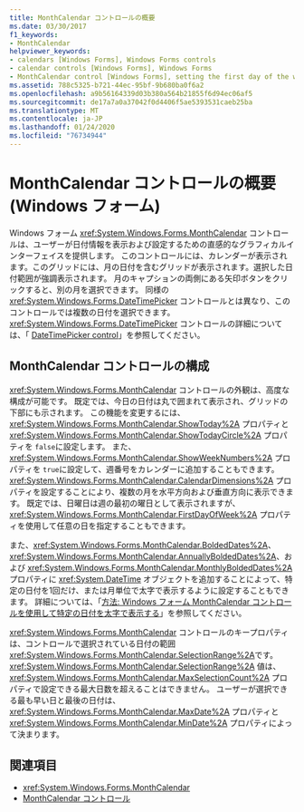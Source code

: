 ```yaml
---
title: MonthCalendar コントロールの概要
ms.date: 03/30/2017
f1_keywords:
- MonthCalendar
helpviewer_keywords:
- calendars [Windows Forms], Windows Forms controls
- calendar controls [Windows Forms], Windows Forms
- MonthCalendar control [Windows Forms], setting the first day of the week
ms.assetid: 788c5325-b721-44ec-95bf-9b680ba0f6a2
ms.openlocfilehash: a9b56164339d03b380a564b21855f6d94ec06af5
ms.sourcegitcommit: de17a7a0a37042f0d4406f5ae5393531caeb25ba
ms.translationtype: MT
ms.contentlocale: ja-JP
ms.lasthandoff: 01/24/2020
ms.locfileid: "76734944"
---
```

# <a name="monthcalendar-control-overview-windows-forms"></a>MonthCalendar コントロールの概要 (Windows フォーム)
Windows フォーム <xref:System.Windows.Forms.MonthCalendar> コントロールは、ユーザーが日付情報を表示および設定するための直感的なグラフィカルインターフェイスを提供します。 このコントロールには、カレンダーが表示されます。このグリッドには、月の日付を含むグリッドが表示されます。選択した日付範囲が強調表示されます。 月のキャプションの両側にある矢印ボタンをクリックすると、別の月を選択できます。 同様の <xref:System.Windows.Forms.DateTimePicker> コントロールとは異なり、このコントロールでは複数の日付を選択できます。 <xref:System.Windows.Forms.DateTimePicker> コントロールの詳細については、「 [DateTimePicker control](datetimepicker-control-windows-forms.md)」を参照してください。  
  
## <a name="configuring-the-monthcalendar-control"></a>MonthCalendar コントロールの構成  
 <xref:System.Windows.Forms.MonthCalendar> コントロールの外観は、高度な構成が可能です。 既定では、今日の日付は丸で囲まれて表示され、グリッドの下部にも示されます。 この機能を変更するには、<xref:System.Windows.Forms.MonthCalendar.ShowToday%2A> プロパティと <xref:System.Windows.Forms.MonthCalendar.ShowTodayCircle%2A> プロパティを `false`に設定します。 また、<xref:System.Windows.Forms.MonthCalendar.ShowWeekNumbers%2A> プロパティを `true`に設定して、週番号をカレンダーに追加することもできます。 <xref:System.Windows.Forms.MonthCalendar.CalendarDimensions%2A> プロパティを設定することにより、複数の月を水平方向および垂直方向に表示できます。 既定では、日曜日は週の最初の曜日として表示されますが、<xref:System.Windows.Forms.MonthCalendar.FirstDayOfWeek%2A> プロパティを使用して任意の日を指定することもできます。  
  
 また、<xref:System.Windows.Forms.MonthCalendar.BoldedDates%2A>、<xref:System.Windows.Forms.MonthCalendar.AnnuallyBoldedDates%2A>、および <xref:System.Windows.Forms.MonthCalendar.MonthlyBoldedDates%2A> プロパティに <xref:System.DateTime> オブジェクトを追加することによって、特定の日付を1回だけ、または月単位で太字で表示するように設定することもできます。 詳細については、「[方法: Windows フォーム MonthCalendar コントロールを使用して特定の日付を太字で表示する](display-specific-days-in-bold-with-wf-monthcalendar-control.md)」を参照してください。  
  
 <xref:System.Windows.Forms.MonthCalendar> コントロールのキープロパティは、コントロールで選択されている日付の範囲 <xref:System.Windows.Forms.MonthCalendar.SelectionRange%2A>です。 <xref:System.Windows.Forms.MonthCalendar.SelectionRange%2A> 値は、<xref:System.Windows.Forms.MonthCalendar.MaxSelectionCount%2A> プロパティで設定できる最大日数を超えることはできません。 ユーザーが選択できる最も早い日と最後の日付は、<xref:System.Windows.Forms.MonthCalendar.MaxDate%2A> プロパティと <xref:System.Windows.Forms.MonthCalendar.MinDate%2A> プロパティによって決まります。  
  
## <a name="see-also"></a>関連項目

- <xref:System.Windows.Forms.MonthCalendar>
- [MonthCalendar コントロール](monthcalendar-control-windows-forms.md)
